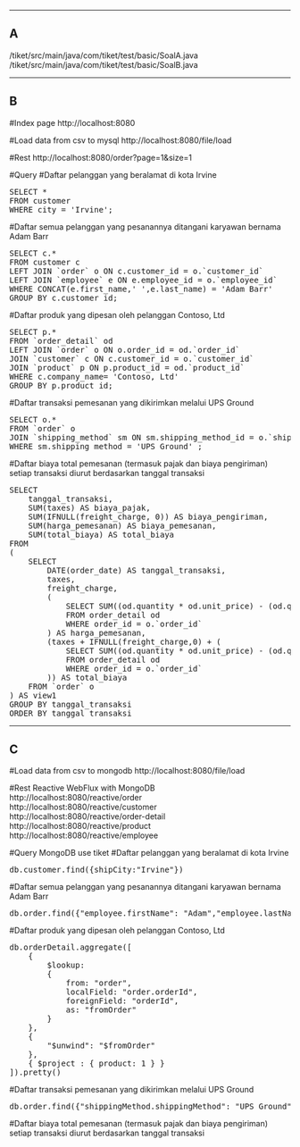 ------------------------------------
A
--------------------------------
/tiket/src/main/java/com/tiket/test/basic/SoalA.java
<br>
/tiket/src/main/java/com/tiket/test/basic/SoalB.java

------------------------------------
B
--------------------------------
#Index page
http://localhost:8080

#Load data from csv to mysql
http://localhost:8080/file/load

#Rest 
http://localhost:8080/order?page=1&size=1

#Query
#Daftar pelanggan yang beralamat di kota Irvine
<pre>
SELECT * 
FROM customer 
WHERE city = 'Irvine';
</pre>

#Daftar semua pelanggan yang pesanannya ditangani karyawan bernama Adam Barr
<pre>
SELECT c.* 
FROM customer c
LEFT JOIN `order` o ON c.customer_id = o.`customer_id`
LEFT JOIN `employee` e ON e.employee_id = o.`employee_id`
WHERE CONCAT(e.first_name,' ',e.last_name) = 'Adam Barr' 
GROUP BY c.customer_id;
</pre>

#Daftar produk yang dipesan oleh pelanggan Contoso, Ltd
<pre>
SELECT p.* 
FROM `order_detail` od
LEFT JOIN `order` o ON o.order_id = od.`order_id`
JOIN `customer` c ON c.customer_id = o.`customer_id`
JOIN `product` p ON p.product_id = od.`product_id`
WHERE c.company_name= 'Contoso, Ltd' 
GROUP BY p.product_id;
</pre>

#Daftar transaksi pemesanan yang dikirimkan melalui UPS Ground
<pre>
SELECT o.* 
FROM `order` o 
JOIN `shipping_method` sm ON sm.shipping_method_id = o.`shipping_method_id`
WHERE sm.shipping_method = 'UPS Ground' ;
</pre>

#Daftar biaya total pemesanan (termasuk pajak dan biaya pengiriman) setiap transaksi diurut berdasarkan tanggal transaksi
<pre>
SELECT 
	tanggal_transaksi, 
	SUM(taxes) AS biaya_pajak, 
	SUM(IFNULL(freight_charge, 0)) AS biaya_pengiriman, 
	SUM(harga_pemesanan) AS biaya_pemesanan, 
	SUM(total_biaya) AS total_biaya
FROM 
(
	SELECT 
		DATE(order_date) AS tanggal_transaksi, 
		taxes, 
		freight_charge,
		(
			SELECT SUM((od.quantity * od.unit_price) - (od.quantity * od.unit_price * od.discount / 100 ))
			FROM order_detail od
			WHERE order_id = o.`order_id`
		) AS harga_pemesanan,
		(taxes + IFNULL(freight_charge,0) + (
			SELECT SUM((od.quantity * od.unit_price) - (od.quantity * od.unit_price * od.discount / 100 ))
			FROM order_detail od
			WHERE order_id = o.`order_id`
		)) AS total_biaya
	FROM `order` o
) AS view1
GROUP BY tanggal_transaksi
ORDER BY tanggal_transaksi
</pre>

------------------------------------
C
--------------------------------
#Load data from csv to mongodb
http://localhost:8080/file/load

#Rest Reactive WebFlux with MongoDB
<br>
http://localhost:8080/reactive/order
<br>
http://localhost:8080/reactive/customer
<br>
http://localhost:8080/reactive/order-detail
<br>
http://localhost:8080/reactive/product
<br>
http://localhost:8080/reactive/employee

#Query MongoDB
use tiket
#Daftar pelanggan yang beralamat di kota Irvine
<pre>
db.customer.find({shipCity:"Irvine"})
</pre>

#Daftar semua pelanggan yang pesanannya ditangani karyawan bernama Adam Barr
<pre>
db.order.find({"employee.firstName": "Adam","employee.lastName": "Barr"},{"customer":1}).pretty()
</pre>

#Daftar produk yang dipesan oleh pelanggan Contoso, Ltd
<pre>
db.orderDetail.aggregate([
  	{
     	$lookup:
       	{
         	from: "order",
         	localField: "order.orderId",
         	foreignField: "orderId",
         	as: "fromOrder"
       	}
  	},
  	{
        "$unwind": "$fromOrder"
    },
  	{ $project : { product: 1 } }
]).pretty()
</pre>

#Daftar transaksi pemesanan yang dikirimkan melalui UPS Ground
<pre>
db.order.find({"shippingMethod.shippingMethod": "UPS Ground"},{"orderId":1, "OrderDate":2, "purchaseOrderNumber":3, "shipDate":4, "taxes":5, "customer.firstName":6, "employee.firstName":7}).pretty()
</pre>

#Daftar biaya total pemesanan (termasuk pajak dan biaya pengiriman) setiap transaksi diurut berdasarkan tanggal transaksi


